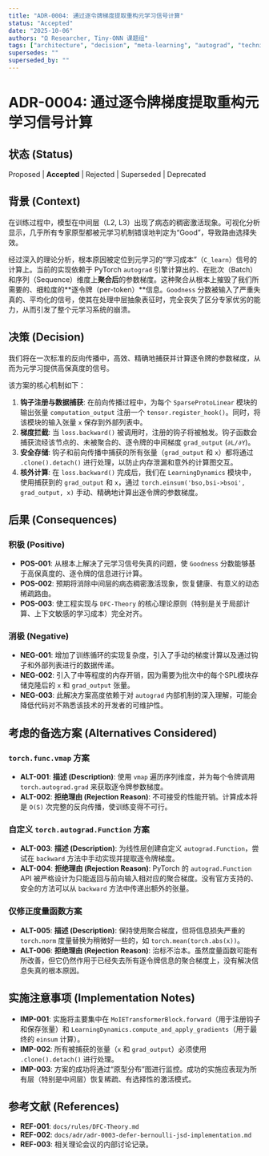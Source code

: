 ```yaml
---
title: "ADR-0004: 通过逐令牌梯度提取重构元学习信号计算"
status: "Accepted"
date: "2025-10-06"
authors: "Ω Researcher, Tiny-ONN 课题组"
tags: ["architecture", "decision", "meta-learning", "autograd", "technical-debt"]
supersedes: ""
superseded_by: ""
---
```


# ADR-0004: 通过逐令牌梯度提取重构元学习信号计算

## 状态 (Status)

Proposed | **Accepted** | Rejected | Superseded | Deprecated

## 背景 (Context)

在训练过程中，模型在中间层（L2, L3）出现了病态的稠密激活现象。可视化分析显示，几乎所有专家原型都被元学习机制错误地判定为“Good”，导致路由选择失效。

经过深入的理论分析，根本原因被定位到元学习的“学习成本”（`C_learn`）信号的计算上。当前的实现依赖于 PyTorch `autograd` 引擎计算出的、在批次（Batch）和序列（Sequence）维度上**聚合后**的参数梯度。这种聚合从根本上摧毁了我们所需要的、细粒度的**逐令牌（per-token）**信息。`Goodness` 分数被输入了严重失真的、平均化的信号，使其在处理中层抽象表征时，完全丧失了区分专家优劣的能力，从而引发了整个元学习系统的崩溃。

## 决策 (Decision)

我们将在一次标准的反向传播中，高效、精确地捕获并计算逐令牌的参数梯度，从而为元学习提供高保真度的信号。

该方案的核心机制如下：

1. **钩子注册与数据捕获**: 在前向传播过程中，为每个 `SparseProtoLinear` 模块的输出张量 `computation_output` 注册一个 `tensor.register_hook()`。同时，将该模块的输入张量 `x` 保存到外部列表中。
2. **梯度拦截**: 当 `loss.backward()` 被调用时，注册的钩子将被触发。钩子函数会捕获流经该节点的、未被聚合的、逐令牌的中间梯度 `grad_output` (`∂L/∂Y`)。
3. **安全存储**: 钩子和前向传播中捕获的所有张量（`grad_output` 和 `x`）都将通过 `.clone().detach()` 进行处理，以防止内存泄漏和意外的计算图交互。
4. **核外计算**: 在 `loss.backward()` 完成后，我们在 `LearningDynamics` 模块中，使用捕获到的 `grad_output` 和 `x`，通过 `torch.einsum('bso,bsi->bsoi', grad_output, x)` 手动、精确地计算出逐令牌的参数梯度。

## 后果 (Consequences)

### 积极 (Positive)

- **POS-001**: 从根本上解决了元学习信号失真的问题，使 `Goodness` 分数能够基于高保真度的、逐令牌的信息进行计算。
- **POS-002**: 预期将消除中间层的病态稠密激活现象，恢复健康、有意义的动态稀疏路由。
- **POS-003**: 使工程实现与 `DFC-Theory` 的核心理论原则（特别是关于局部计算、上下文敏感的学习成本）完全对齐。

### 消极 (Negative)

- **NEG-001**: 增加了训练循环的实现复杂度，引入了手动的梯度计算以及通过钩子和外部列表进行的数据传递。
- **NEG-002**: 引入了中等程度的内存开销，因为需要为批次中的每个SPL模块存储克隆后的 `x` 和 `grad_output` 张量。
- **NEG-003**: 此解决方案高度依赖于对 `autograd` 内部机制的深入理解，可能会降低代码对不熟悉该技术的开发者的可维护性。

## 考虑的备选方案 (Alternatives Considered)

### `torch.func.vmap` 方案

- **ALT-001**: **描述 (Description)**: 使用 `vmap` 遍历序列维度，并为每个令牌调用 `torch.autograd.grad` 来获取逐令牌参数梯度。
- **ALT-002**: **拒绝理由 (Rejection Reason)**: 不可接受的性能开销。计算成本将是 `O(S)` 次完整的反向传播，使训练变得不可行。

### 自定义 `torch.autograd.Function` 方案

- **ALT-003**: **描述 (Description)**: 为线性层创建自定义 `autograd.Function`，尝试在 `backward` 方法中手动实现并提取逐令牌梯度。
- **ALT-004**: **拒绝理由 (Rejection Reason)**: PyTorch 的 `autograd.Function` API 被严格设计为只能返回与前向输入相对应的聚合梯度。没有官方支持的、安全的方法可以从 `backward` 方法中传递出额外的张量。

### 仅修正度量函数方案

- **ALT-005**: **描述 (Description)**: 保持使用聚合梯度，但将信息损失严重的 `torch.norm` 度量替换为稍微好一些的，如 `torch.mean(torch.abs(x))`。
- **ALT-006**: **拒绝理由 (Rejection Reason)**: 治标不治本。虽然度量函数可能有所改善，但它仍然作用于已经失去所有逐令牌信息的聚合梯度上，没有解决信息失真的根本原因。

## 实施注意事项 (Implementation Notes)

- **IMP-001**: 实施将主要集中在 `MoIETransformerBlock.forward`（用于注册钩子和保存张量）和 `LearningDynamics.compute_and_apply_gradients`（用于最终的 `einsum` 计算）。
- **IMP-002**: 所有被捕获的张量（`x` 和 `grad_output`）必须使用 `.clone().detach()` 进行处理。
- **IMP-003**: 方案的成功将通过“原型分布”图进行监控。成功的实施应表现为所有层（特别是中间层）恢复稀疏、有选择性的激活模式。

## 参考文献 (References)

- **REF-001**: `docs/rules/DFC-Theory.md`
- **REF-002**: `docs/adr/adr-0003-defer-bernoulli-jsd-implementation.md`
- **REF-003**: 相关理论会议的内部讨论记录。
